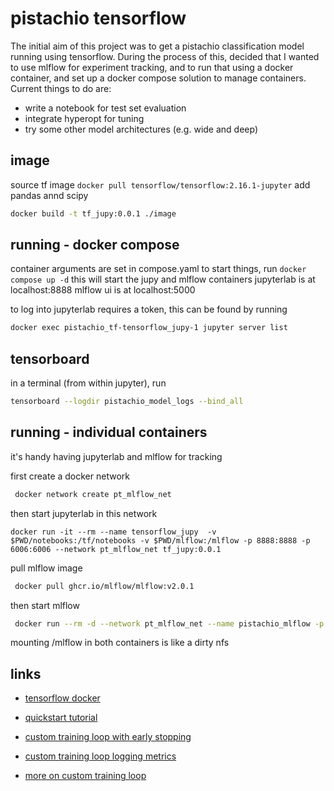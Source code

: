 # pistachio tensorflow 

The initial aim of this project was to get a pistachio classification model running using tensorflow.
During the process of this, decided that I wanted to use mlflow for experiment tracking, and to run that using a docker container, and set up a docker compose solution to manage containers.
Current things to do are:
  - write a notebook for test set evaluation
  - integrate hyperopt for tuning
  - try some other model architectures (e.g. wide and deep)


## image

source tf image 
```docker pull tensorflow/tensorflow:2.16.1-jupyter```
add pandas annd scipy

```bash
docker build -t tf_jupy:0.0.1 ./image
```

## running - docker compose 
container arguments are set in compose.yaml
to start things, run
```docker compose up -d```
this will start the jupy and mlflow containers
jupyterlab is at localhost:8888
mlflow ui is at localhost:5000

to log into jupyterlab requires a token, this can be found by running
```bash
docker exec pistachio_tf-tensorflow_jupy-1 jupyter server list
```

## tensorboard
in a terminal (from within jupyter), run
```bash
tensorboard --logdir pistachio_model_logs --bind_all
```

## running - individual containers 
it's handy having jupyterlab and mlflow for tracking

first create a docker network
```bash
 docker network create pt_mlflow_net
 ```

then start jupyterlab in this network

```docker run -it --rm --name tensorflow_jupy  -v $PWD/notebooks:/tf/notebooks -v $PWD/mlflow:/mlflow -p 8888:8888 -p 6006:6006 --network pt_mlflow_net tf_jupy:0.0.1```


pull mlflow image
```bash
 docker pull ghcr.io/mlflow/mlflow:v2.0.1
 ```

then start mlflow 
```bash 
 docker run --rm -d --network pt_mlflow_net --name pistachio_mlflow -p 5000:5000  -v $PWD/mlflow:/mlflow ghcr.io/mlflow/mlflow:v2.0.1 mlflow server --backend-store-uri /mlflow --default-artifact-root /mlflow/artifacts --host 0.0.0.0 --port 5000
```

mounting /mlflow in both containers is like a dirty nfs


## links 

  - [tensorflow docker](https://www.tensorflow.org/install/docker)
  - [quickstart tutorial](https://www.tensorflow.org/tutorials/quickstart/advanced)

  - [custom training loop with early stopping](https://www.tensorflow.org/guide/migrate/early_stopping)
  - [custom training loop logging metrics](https://www.tensorflow.org/tutorials/customization/custom_training_walkthrough)
  
  - [more on custom training loop](https://www.tensorflow.org/guide/keras/writing_a_training_loop_from_scratch)

